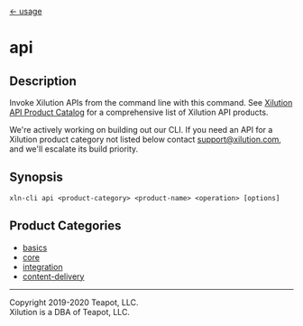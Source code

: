 [<- usage](../../usage.md)

# api

## Description

Invoke Xilution APIs from the command line with this command.
See [Xilution API Product Catalog](https://prod.docs.xilution.com/api/catalog) for a comprehensive list of Xilution API products.

We're actively working on building out our CLI.
If you need an API for a Xilution product category not listed below contact <support@xilution.com>, and we'll escalate its build priority.

## Synopsis

```
xln-cli api <product-category> <product-name> <operation> [options]
```

## Product Categories

- [basics](basics/index.md)
- [core](core/index.md)
- [integration](integration/index.md)
- [content-delivery](content-delivery/index.md)

---

Copyright 2019-2020 Teapot, LLC.  
Xilution is a DBA of Teapot, LLC.

